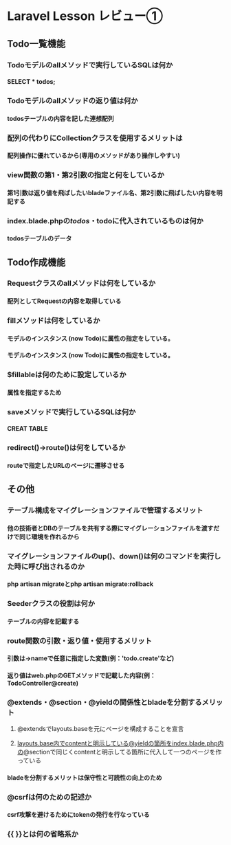 # Laravel Lesson レビュー①

## Todo一覧機能

### Todoモデルのallメソッドで実行しているSQLは何か

#### SELECT * todos;

### Todoモデルのallメソッドの返り値は何か

#### todosテーブルの内容を記した連想配列

### 配列の代わりにCollectionクラスを使用するメリットは

#### 配列操作に優れているから(専用のメソッドがあり操作しやすい)

### view関数の第1・第2引数の指定と何をしているか

#### 第1引数は返り値を飛ばしたいbladeファイル名、第2引数に飛ばしたい内容を明記する

### index.blade.phpの$todos・$todoに代入されているものは何か

#### todosテーブルのデータ

## Todo作成機能

### Requestクラスのallメソッドは何をしているか

#### 配列としてRequestの内容を取得している

### fillメソッドは何をしているか

#### モデルのインスタンス (now Todo)に属性の指定をしている。

#### モデルのインスタンス (now Todo)に属性の指定をしている。

### $fillableは何のために設定しているか

#### 属性を指定するため

### saveメソッドで実行しているSQLは何か

#### CREAT TABLE

### redirect()->route()は何をしているか

#### routeで指定したURLのページに遷移させる

## その他

### テーブル構成をマイグレーションファイルで管理するメリット

#### 他の技術者とDBのテーブルを共有する際にマイグレーションファイルを渡すだけで同じ環境を作れるから

### マイグレーションファイルのup()、down()は何のコマンドを実行した時に呼び出されるのか

#### php artisan migrateとphp artisan migrate:rollback

### Seederクラスの役割は何か

#### テーブルの内容を記載する

### route関数の引数・返り値・使用するメリット

#### 引数は->nameで任意に指定した変数(例：'todo.create'など)

#### 返り値はweb.phpのGETメソッドで記載した内容(例：TodoController@create)

### @extends・@section・@yieldの関係性とbladeを分割するメリット

1. @extendsでlayouts.baseを元にページを構成することを宣言

2. layouts.base内でcontentと明示している@yieldの箇所をindex.blade.php内の@sectionで同じくcontentと明示してる箇所に代入して一つのページを作っている

#### bladeを分割するメリットは保守性と可読性の向上のため

### @csrfは何のための記述か

#### csrf攻撃を避けるためにtokenの発行を行なっている

### {{ }}とは何の省略系か

#### <?php ?>